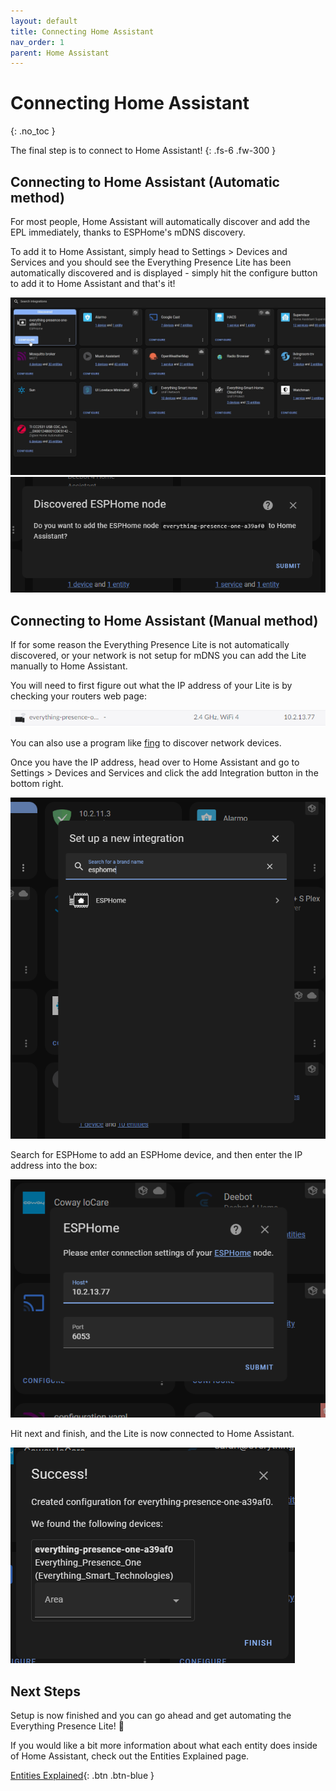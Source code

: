 ```yaml
---
layout: default
title: Connecting Home Assistant
nav_order: 1
parent: Home Assistant
---
```


# Connecting Home Assistant

{: .no_toc }

The final step is to connect to Home Assistant!
{: .fs-6 .fw-300 }

## Connecting to Home Assistant (Automatic method)

For most people, Home Assistant will automatically discover and add the EPL immediately, thanks to ESPHome's mDNS discovery.

To add it to Home Assistant, simply head to Settings > Devices and Services and you should see the Everything Presence Lite has been automatically discovered and is displayed - simply hit the configure button to add it to Home Assistant and that's it!

![Connecting the Lite to Home Assistant](../images/connecting-home-assistant-auto-1.png)
![Connecting the Lite to Home Assistant](../images/connecting-home-assistant-auto-2.png)

## Connecting to Home Assistant (Manual method)

If for some reason the Everything Presence Lite is not automatically discovered, or your network is not setup for mDNS you can add the Lite manually to Home Assistant.

You will need to first figure out what the IP address of your Lite is by checking your routers web page:

![Find the IP address in your router](../images/connecting-home-assistant-router-ip-address.png)

You can also use a program like [fing](https://www.fing.com) to discover network devices.

Once you have the IP address, head over to Home Assistant and go to Settings > Devices and Services and click the add Integration button in the bottom right.

![Connecting the Lite to Home Assistant](../images/connecting-home-assistant-manual-1.png)

Search for ESPHome to add an ESPHome device, and then enter the IP address into the box:

![Connecting the Lite to Home Assistant](../images/connecting-home-assistant-manual-2.png)

Hit next and finish, and the Lite is now connected to Home Assistant.

![Connecting the Lite to Home Assistant](../images/connecting-home-assistant-manual-3.png)

## Next Steps

Setup is now finished and you can go ahead and get automating the Everything Presence Lite! 🥳

If you would like a bit more information about what each entity does inside of Home Assistant, check out the Entities Explained page.

[Entities Explained](./home-assistant-entities.html){: .btn .btn-blue }

<script>
const toggleDarkMode = document.querySelector('.js-toggle-dark-mode');

jtd.addEvent(toggleDarkMode, 'click', function(){
  if (jtd.getTheme() === 'dark') {
    jtd.setTheme('light');
    toggleDarkMode.textContent = 'Preview dark color scheme';
  } else {
    jtd.setTheme('dark');
    toggleDarkMode.textContent = 'Return to the light side';
  }
});
</script>

